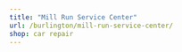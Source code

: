 ```yaml
---
title: "Mill Run Service Center"
url: /burlington/mill-run-service-center/
shop: car repair
---
```

